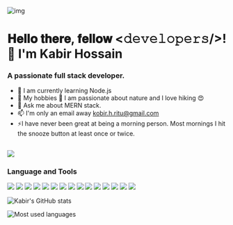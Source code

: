
![img](https://user-images.githubusercontent.com/104571104/205431560-27c1af4b-ae44-4f48-9b14-1eaa904f9476.jpg)


# 𝐇𝐞𝐥𝐥𝐨 𝐭𝐡𝐞𝐫𝐞, 𝐟𝐞𝐥𝐥𝐨𝐰 <𝚍𝚎𝚟𝚎𝚕𝚘𝚙𝚎𝚛𝚜/>!  👋  I'm Kabir Hossain  
### A passionate full stack developer.



- 🌱 I am currently learning Node.js 
- 🌴 My hobbies 🥾 I am passionate about nature and I love hiking 😍
- 💬 Ask me about MERN stack.
- 📫 I'm only an email away kobir.h.ritu@gmail.com
- ⚡I have never been great at being a morning person. Most mornings I hit the snooze button at least once or twice. 

## ![](https://komarev.com/ghpvc/?username=kobir1989)


### Language and Tools
![](https://img.shields.io/badge/-HTML-e34f26?logo=html5&logoColor=fff)
![](https://img.shields.io/badge/-CSS-1572B6?logo=css3&logoColor=fff)
![](https://img.shields.io/badge/-Bootstrap-7952B3?logo=bootstrap&logoColor=fff)
![](https://img.shields.io/badge/-Tailwind-06B6D4?logo=tailwindcss&logoColor=fff)
![](https://img.shields.io/badge/-Sass-CC6699?logo=sass&logoColor=fff)
![](https://img.shields.io/badge/-MUI-007FFF?logo=mui&logoColor=fff)
![](https://img.shields.io/badge/-JavsScript-F7DF1E?logo=javascript&logoColor=000)
![](https://img.shields.io/badge/-React-61DAFB?logo=react&logoColor=fff)
![](https://img.shields.io/badge/-Redux-764ABC?logo=redux&logoColor=fff)
![](https://img.shields.io/badge/-Node.js-339933?logo=node.js&logoColor=fff)
![](https://img.shields.io/badge/-Express-000000?logo=express&logoColor=fff)
![](https://img.shields.io/badge/-MongoDb-47A248?logo=mongodb&logoColor=fff)
![](https://img.shields.io/badge/-MySQL-4479A1?logo=mysql&logoColor=fff)
![](https://img.shields.io/badge/-git-e34f26?logo=git&logoColor=fff)
![](https://img.shields.io/badge/-typescript-007acc?logo=typescript&logoColor=fff)


![Kabir's GitHub stats](https://github-readme-stats.vercel.app/api?username=kobir1989&&show_icons=true&title_color=38f53b&icon_color=a80d56&text_color=38f53b&bg_color=282928)

![Most used languages](https://github-readme-stats.vercel.app/api/top-langs/?username=kobir1989&show_icons=true&title_color=38f53b&icon_color=a80d56&text_color=38f53b&bg_color=282928)

 
